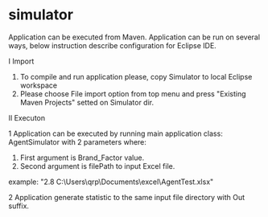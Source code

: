 # simulator

Application can be executed from Maven.
Application can be run on several ways, below instruction describe configuration for Eclipse IDE.

I Import
1. To compile and run application please, copy Simulator to local Eclipse workspace
2. Please choose File import option from top menu and press "Existing Maven Projects" setted on Simulator dir.

II Executon

1 Application can be executed by running main application class: AgentSimulator with 2 parameters where:
  1) First argument is Brand_Factor value.
  2) Second argument is filePath to input Excel file.
  
  example: "2.8 C:\Users\qrp\Documents\excel\AgentTest.xlsx" 
  
2 Application generate statistic to the same input file directory with Out suffix.
